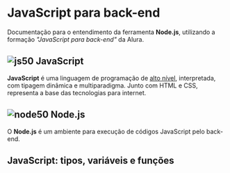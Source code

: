 # JavaScript para back-end #
Documentação para o entendimento da ferramenta **Node.js**, utilizando a formação _"JavaScript para back-end"_ da Alura.

## ![js50](https://user-images.githubusercontent.com/106445418/181271387-358960f0-a87b-4a7f-bd19-39f36deac11f.png) JavaScript
**JavaScript** é uma linguagem de programação de [alto nível](https://github.com/felipemadu13/Alura_JavaScript_Back_End/blob/ac2ea3cc6f5c0fb19d522458a054f29ba0965de3/alto_nivel.md), interpretada, com tipagem dinâmica e multiparadigma. Junto com HTML e CSS, representa a base das tecnologias para internet.
 
## ![node50](https://user-images.githubusercontent.com/106445418/181272395-b4ca04e1-bb01-427b-ad38-dfb92a4ebe05.png) Node.js
O **Node.js** é um ambiente para execução de códigos JavaScript pelo back-end.


 ## JavaScript: tipos, variáveis e funções ##
